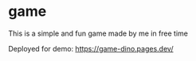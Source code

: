 # game

This is a simple and fun game made by me in free time 

Deployed for demo: https://game-dino.pages.dev/
